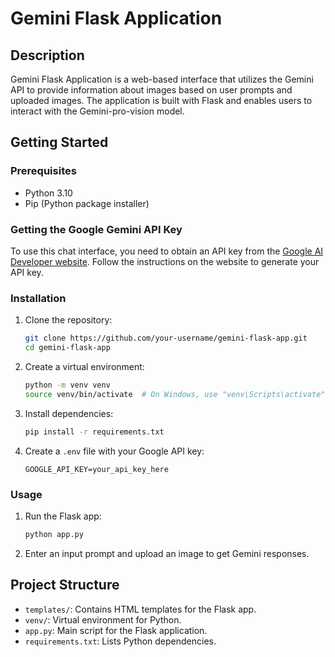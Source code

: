 # Gemini Flask Application

## Description

Gemini Flask Application is a web-based interface that utilizes the Gemini API to provide information about images based on user prompts and uploaded images. The application is built with Flask and enables users to interact with the Gemini-pro-vision model.

## Getting Started

### Prerequisites

- Python 3.10
- Pip (Python package installer)

### Getting the Google Gemini API Key

To use this chat interface, you need to obtain an API key from the [Google AI Developer website](https://ai.google.dev/). Follow the instructions on the website to generate your API key.

### Installation

1. Clone the repository:

    ```bash
    git clone https://github.com/your-username/gemini-flask-app.git
    cd gemini-flask-app
    ```

2. Create a virtual environment:

    ```bash
    python -m venv venv
    source venv/bin/activate  # On Windows, use "venv\Scripts\activate"
    ```

3. Install dependencies:

    ```bash
    pip install -r requirements.txt
    ```

4. Create a `.env` file with your Google API key:

    ```env
    GOOGLE_API_KEY=your_api_key_here
    ```

### Usage

1. Run the Flask app:

    ```bash
    python app.py
    ```


2. Enter an input prompt and upload an image to get Gemini responses.

## Project Structure

- `templates/`: Contains HTML templates for the Flask app.
- `venv/`: Virtual environment for Python.
- `app.py`: Main script for the Flask application.
- `requirements.txt`: Lists Python dependencies.


